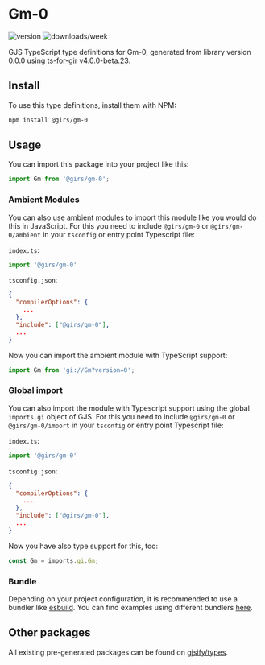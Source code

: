 
# Gm-0

![version](https://img.shields.io/npm/v/@girs/gm-0)
![downloads/week](https://img.shields.io/npm/dw/@girs/gm-0)


GJS TypeScript type definitions for Gm-0, generated from library version 0.0.0 using [ts-for-gir](https://github.com/gjsify/ts-for-gir) v4.0.0-beta.23.


## Install

To use this type definitions, install them with NPM:
```bash
npm install @girs/gm-0
```

## Usage

You can import this package into your project like this:
```ts
import Gm from '@girs/gm-0';
```

### Ambient Modules

You can also use [ambient modules](https://github.com/gjsify/ts-for-gir/tree/main/packages/cli#ambient-modules) to import this module like you would do this in JavaScript.
For this you need to include `@girs/gm-0` or `@girs/gm-0/ambient` in your `tsconfig` or entry point Typescript file:

`index.ts`:
```ts
import '@girs/gm-0'
```

`tsconfig.json`:
```json
{
  "compilerOptions": {
    ...
  },
  "include": ["@girs/gm-0"],
  ...
}
```

Now you can import the ambient module with TypeScript support: 

```ts
import Gm from 'gi://Gm?version=0';
```

### Global import

You can also import the module with Typescript support using the global `imports.gi` object of GJS.
For this you need to include `@girs/gm-0` or `@girs/gm-0/import` in your `tsconfig` or entry point Typescript file:

`index.ts`:
```ts
import '@girs/gm-0'
```

`tsconfig.json`:
```json
{
  "compilerOptions": {
    ...
  },
  "include": ["@girs/gm-0"],
  ...
}
```

Now you have also type support for this, too:

```ts
const Gm = imports.gi.Gm;
```

### Bundle

Depending on your project configuration, it is recommended to use a bundler like [esbuild](https://esbuild.github.io/). You can find examples using different bundlers [here](https://github.com/gjsify/ts-for-gir/tree/main/examples).

## Other packages

All existing pre-generated packages can be found on [gjsify/types](https://github.com/gjsify/types).

